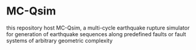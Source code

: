 # MC-Qsim
this repository host MC-Qsim, a multi-cycle earthquake rupture simulator for generation of earthquake sequences along predefined faults or fault systems of arbitrary geometric complexity
